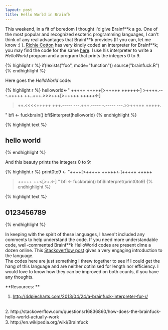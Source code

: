 ```yaml
---
layout: post
title: Hello World in Brainfk
---
```



This weekend, in a fit of boredom I thought I'd give Brainf\*\*k a go. One of the most popular and recognized esoteric programming languages, I can't think of any real advantages that Brainf\*\*k provides (If you can, let me know :) ). [Richie Cotton](http://4dpiecharts.com/2013/04/24/a-brainfuck-interpreter-for-r/) has very kindly coded an interpreter for Brainf\*\*k; you may find the code for the same [here](https://bitbucket.org/richierocks/brainfuck). I use his interpreter to write a *HelloWorld* program and a program that prints the integers 0 to 9. 




{% highlight r %}
if(!exists("foo", mode="function")) source("brainfuck.R")
{% endhighlight %}

Here goes the *HelloWorld* code:

{% highlight r %}
helloworld<-"
+++++ +++++[>+++++ +++++<-] >++++.---.+++++ ++..+++.>>>+++[>+++++ +++++<-]
>++.<<<<+++++ +++.----- ---.+++.----- -.----- ---.>>+++++ +++++.

"
bfi <- fuckbrain()
bfi$interpret(helloworld)
{% endhighlight %}



{% highlight text %}
## hello world
{% endhighlight %}

And this beauty prints the integers 0 to 9:

{% highlight r %}
print0to9 <- "++++[>+++++ +++++<-]+++++ +++++
>+++++ ++<[>+.<-]
"
bfi <- fuckbrain()
bfi$interpret(print0to9)
{% endhighlight %}



{% highlight text %}
## 0123456789
{% endhighlight %}

In keeping with the spirit of these languages, I haven't included any comments to help understand the code. If you need more understandable code, well-commented Brainf\*\*k HelloWorld codes are present dime a dozen online. This [Stackoverflow post](http://stackoverflow.com/questions/16836860/how-does-the-brainfuck-hello-world-actually-work) gives a very engaging introduction to the language. 
<br>
The codes here are just something I threw together to see if I could get the hang of this language and are neither optimised for length nor efficiency. I would love to know how they can be improved on both counts, if you have any thoughts. 

**Resources: **
<br>
1. http://4dpiecharts.com/2013/04/24/a-brainfuck-interpreter-for-r/
<br>
2. http://stackoverflow.com/questions/16836860/how-does-the-brainfuck-hello-world-actually-work
<br>
3. http://en.wikipedia.org/wiki/Brainfuck
